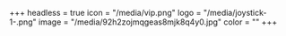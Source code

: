 +++
headless = true
icon = "/media/vip.png"
logo = "/media/joystick-1-.png"
image = "/media/92h2zojmqgeas8mjk8q4y0.jpg"
color = ""
+++
